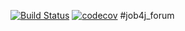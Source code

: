 [![Build Status](https://travis-ci.org/KrylovDenisK/job4j_forum.svg?branch=main)](https://travis-ci.org/KrylovDenisK/job4j_forum)
[![codecov](https://codecov.io/gh/KrylovDenisK/job4j_forum/branch/main/graph/badge.svg?token=UFUHSAX4UK)](https://codecov.io/gh/KrylovDenisK/job4j_forum)
#job4j_forum
